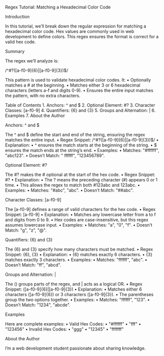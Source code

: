 Regex Tutorial: Matching a Hexadecimal Color Code

Introduction

In this tutorial, we’ll break down the regular expression for matching a hexadecimal color code. Hex values are commonly used in web development to define colors. This regex ensures the format is correct for a valid hex code.

Summary

The regex we’ll analyze is:

/^#?([a-f0-9]{6}|[a-f0-9]{3})$/

This pattern is used to validate hexadecimal color codes. It:
	•	Optionally matches a # at the beginning.
	•	Matches either 3 or 6 hexadecimal characters (letters a-f and digits 0-9).
	•	Ensures the entire input matches the pattern, with no extra characters.
	
Table of Contents
	1.	Anchors: ^ and $
	2.	Optional Element: #?
	3.	Character Classes: [a-f0-9]
	4.	Quantifiers: {6} and {3}
	5.	Groups and Alternation: |
	6.	Examples
	7.	About the Author
  
  Anchors: ^ and $

The ^ and $ define the start and end of the string, ensuring the regex matches the entire input.
	•	Regex Snippet: /^#?([a-f0-9]{6}|[a-f0-9]{3})$/
	•	Explanation:
	•	^ ensures the match starts at the beginning of the string.
	•	$ ensures the match ends at the string’s end.
	•	Examples:
	•	Matches: "#ffffff", "abc123".
	•	Doesn’t Match: " ffffff", "123456789".
  
  Optional Element: #?

The #? makes the # optional at the start of the hex code.
	•	Regex Snippet: #?
	•	Explanation:
	•	The ? means the preceding character (#) appears 0 or 1 time.
	•	This allows the regex to match both #123abc and 123abc.
	•	Examples:
	•	Matches: "#abc", "abc".
	•	Doesn’t Match: "##abc".
  
  Character Classes: [a-f0-9]

The [a-f0-9] defines a range of valid characters for the hex code.
	•	Regex Snippet: [a-f0-9]
	•	Explanation:
	•	Matches any lowercase letter from a to f and digits from 0 to 9.
	•	Hex codes are case-insensitive, but this regex assumes lowercase input.
	•	Examples:
	•	Matches: "a", "0", "f".
	•	Doesn’t Match: "g", "z", "@".
  
  Quantifiers: {6} and {3}

The {6} and {3} specify how many characters must be matched.
	•	Regex Snippet: {6}, {3}
	•	Explanation:
	•	{6} matches exactly 6 characters.
	•	{3} matches exactly 3 characters.
	•	Examples:
	•	Matches: "ffffff", "abc".
	•	Doesn’t Match: "ff", "abcd".
  
  Groups and Alternation: |

The () groups parts of the regex, and | acts as a logical OR.
	•	Regex Snippet: ([a-f0-9]{6}|[a-f0-9]{3})
	•	Explanation:
	•	Matches either 6 characters ([a-f0-9]{6}) or 3 characters ([a-f0-9]{3}).
	•	The parentheses group the two options together.
	•	Examples:
	•	Matches: "ffffff", "123".
	•	Doesn’t Match: "1234", "abcde".
  
  Examples

Here are complete examples:
	•	Valid Hex Codes:
	•	"#ffffff"
	•	"fff"
	•	"123456"
	•	Invalid Hex Codes:
	•	"ggg"
	•	"12345"
	•	"fffffff"
  
  About the Author

I’m a web development student passionate about sharing knowledge. 